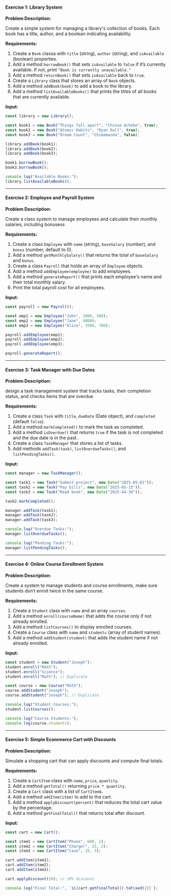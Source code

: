 #### Exercise 1: Library System

**Problem Description:**

Create a simple system for managing a library's collection of books. Each book has a title, author, and a boolean indicating availability.

**Requirements:**

1. Create a `Book` classa with `title` (string), `author` (string), and `isAvailable` (boolean) properties.
2. Add a method `borrowBook()` that sets `isAvailable` to `false` if it’s currently available. If not, print `"Book is currently unavailable."`
3. Add a method `returnBook()` that sets `isAvailable` back to `true`.
4. Create a `Library` class that stores an array of `Book` objects.
5. Add a method `addBook(book)` to add a book to the library.
6. Add a method `listAvailableBooks()` that prints the titles of all books that are currently available.

**Input:**

```javascript
const library = new Library();

const book1 = new Book("Things fall apart", "Chinua Achebe", true);
const book2 = new Book("Atomic Habits", "Ryan Dall", true);
const book3 = new Book("Dream Count", "Chimamanda", false);

library.addBook(book1);
library.addBook(book2);
library.addBook(book3);

book1.borrowBook();
book3.borrowBook();

console.log("Available Books:");
library.listAvailableBooks();
```

---

#### Exercise 2: Employee and Payroll System

**Problem Description:**

Create a class system to manage employees and calculate their monthly salaries, including bonusess

**Requirements:**

1. Create a class `Employee` with `name` (string), `baseSalary` (number), and `bonus` (number, default to 0).
2. Add a method `getMonthlySalary()` that returns the total of `baseSalary` and `bonus`.
3. Create a class `Payroll` that holds an array of `Employee` objects.
4. Add a method `addEmployee(employee)` to add employees.
5. Add a method `generateReport()` that prints each employee's name and their total monthly salary.
6. Print the total payroll cost for all employees.

**Input:**

```javascript
const payroll = new Payroll();

const emp1 = new Employee("John", 3000, 500);
const emp2 = new Employee("Jane", 4000);
const emp3 = new Employee("Alice", 3500, 700);

payroll.addEmployee(emp1);
payroll.addEmployee(emp2);
payroll.addEmployee(emp3);

payroll.generateReport();
```

---

#### Exercise 3: Task Manager with Due Dates

**Problem Description:**

design a task management system that tracks tasks, their completion status, and checks items that are overdue

**Requirements:**

1. Create a class `Task` with `title`, `dueDate` (Date object), and `completed` (default `false`).
2. Add a method `markCompleted()` to mark the task as completed.
3. Add a method `isOverdue()` that returns `true` if the task is not completed and the due date is in the past.
4. Create a class `TaskManager` that stores a list of tasks.
5. Add methods `addTask(task)`, `listOverdueTasks()`, and `listPendingTasks()`.

**Input:**

```javascript
const manager = new TaskManager();

const task1 = new Task("Submit project", new Date("2025-05-01"));
const task2 = new Task("Pay bills", new Date("2025-05-15"));
const task3 = new Task("Read book", new Date("2025-04-30"));

task2.markCompleted();

manager.addTask(task1);
manager.addTask(task2);
manager.addTask(task3);

console.log("Overdue Tasks:");
manager.listOverdueTasks();

console.log("Pending Tasks:");
manager.listPendingTasks();
```

---

#### Exercise 4: Online Course Enrollment System

**Problem Description:**

Create a system to manage students and course enrollments, make sure students don’t enroll twice in the same course.

**Requirements:**

1. Create a `Student` class with `name` and an array `courses`.
2. Add a method `enroll(courseName)` that adds the course only if not already enrolled.
3. Add a method `listCourses()` to display enrolled courses.
4. Create a `Course` class with `name` and `students` (array of student names).
5. Add a method `addStudent(student)` that adds the student name if not already enrolled.

**Input:**

```javascript
const student = new Student("Joseph");
student.enroll("Math");
student.enroll("Science");
student.enroll("Math"); // Duplicate

const course = new Course("Math");
course.addStudent("Joseph");
course.addStudent("Joseph"); // Duplicate

console.log("Student Courses:");
student.listCourses();

console.log("Course Students:");
console.log(course.students);
```

---

#### Exercise 5: Simple Ecommerce Cart with Discounts

**Problem Description:**

Simulate a shopping cart that can apply discounts and compute final totals.

**Requirements:**

1. Create a `CartItem` class with `name`, `price`, `quantity`.
2. Add a method `getTotal()` returning `price * quantity`.
3. Create a `Cart` class with a list of `CartItem`s.
4. Add a method `addItem(item)` to add to the cart.
5. Add a method `applyDiscount(percent)` that reduces the total cart value by the percentage.
6. Add a method `getFinalTotal()` that returns total after discount.

**Input:**

```javascript
const cart = new Cart();

const item1 = new CartItem("Phone", 600, 1);
const item2 = new CartItem("Charger", 25, 2);
const item3 = new CartItem("Case", 15, 3);

cart.addItem(item1);
cart.addItem(item2);
cart.addItem(item3);

cart.applyDiscount(10); // 10% discount

console.log("Final Total:", `$${cart.getFinalTotal().toFixed(2)}`);
```
